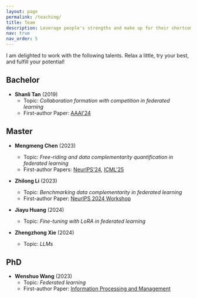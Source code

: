 ```yaml
---
layout: page
permalink: /teaching/
title: Team
description: Leverage people's strengths and make up for their shortcomings
nav: true
nav_order: 5
---
```


I am delighted to work with the following talents. Relax a little, try your best, and fulfill your potential!

## Bachelor
- **Shanli Tan** (2019)  
  - Topic: *Collaboration formation with competition in federated learning*  
  - First-author Paper: [AAAI'24](https://ojs.aaai.org/index.php/AAAI/article/view/29446)


## Master
- **Mengmeng Chen** (2023)  
  - Topic: *Free-riding and data complementarity quantification in federated learning*  
  - First-author Papers: [NeurIPS'24](https://ojs.aaai.org/index.php/AAAI/article/view/29446), [ICML'25](https://ojs.aaai.org/index.php/AAAI/article/view/29446)

- **Zhilong Li** (2023)  
  - Topic: *Benchmarking data complementarity in federated learning*
  - First-author Paper: [NeurIPS 2024 Workshop](https://link.springer.com/chapter/10.1007/978-3-031-82240-7_6)

- **Jiayu Huang** (2024)  
  - Topic: *Fine-tuning with LoRA in federated learning*

- **Zhengzhong Xie** (2024)  
  - Topic: *LLMs*       

## PhD
- **Wenshuo Wang** (2023)  
  - Topic: *Federated learning*  
  - First-author Paper: [Information Processing and Management](https://www.sciencedirect.com/science/article/abs/pii/S0306457322002680)
